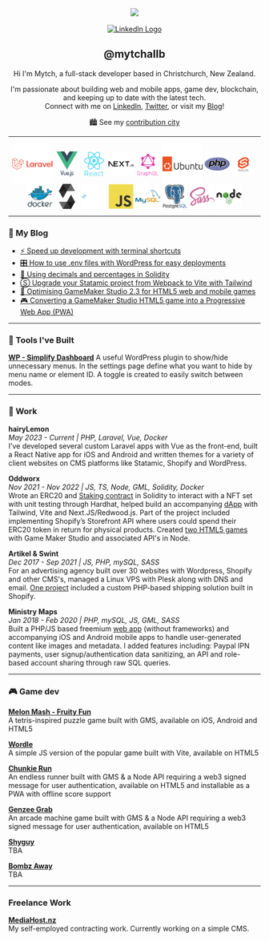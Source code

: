 <div id="header" align="center">
  <img src="https://media4.giphy.com/media/26n7b7PjSOZJwVCmY/giphy.gif?cid=790b7611a866f892dd360d0fd3acf4dc3aae16739f38fb71&rid=giphy.gif&ct=g" width="100"/>
  <div id="badges">

  [<img alt="LinkedIn Logo" width="120px" src="https://img.shields.io/badge/LinkedIn-blue?style=for-the-badge&logo=linkedin&logoColor=white" />](https://www.linkedin.com/in/mytchall-bransgrove/)

  </div>

## @mytchallb

Hi I'm Mytch, a full-stack developer based in Christchurch, New Zealand.  

I'm passionate about building web and mobile apps, game dev, blockchain, and keeping up to date with the latest tech.  
Connect with me on [LinkedIn](https://www.linkedin.com/in/mytchall-bransgrove/), [Twitter](https://twitter.com/mytchallb), or visit my [Blog](https://mytchall.dev/)!
 
🏙 See my [contribution city](https://honzaap.github.io/GithubCity/?name=mytchallb&year=2024)

</div>

---

<div id="logo" align="center">
<img align="center" src="https://raw.githubusercontent.com/devicons/devicon/refs/heads/master/icons/laravel/laravel-original-wordmark.svg" width=80>
<img align="center" src="https://raw.githubusercontent.com/devicons/devicon/refs/heads/master/icons/vuejs/vuejs-original-wordmark.svg" width=50>
<img align="center" src="https://raw.githubusercontent.com/devicons/devicon/1119b9f84c0290e0f0b38982099a2bd027a48bf1/icons/react/react-original-wordmark.svg" width=50>
<img align="center" src="https://raw.githubusercontent.com/devicons/devicon/1119b9f84c0290e0f0b38982099a2bd027a48bf1/icons/nextjs/nextjs-original-wordmark.svg" width=50>
<img align="center" src="https://raw.githubusercontent.com/devicons/devicon/1119b9f84c0290e0f0b38982099a2bd027a48bf1/icons/graphql/graphql-plain-wordmark.svg" width=50>
<img align="center" src="https://raw.githubusercontent.com/devicons/devicon/refs/heads/master/icons/ubuntu/ubuntu-original-wordmark.svg" width=80>
<img align="center" src="https://raw.githubusercontent.com/devicons/devicon/refs/heads/master/icons/php/php-original.svg" width=50>
<img align="center" src="https://raw.githubusercontent.com/devicons/devicon/1119b9f84c0290e0f0b38982099a2bd027a48bf1/icons/svelte/svelte-original-wordmark.svg" width=50>
<img align="center" src="https://raw.githubusercontent.com/devicons/devicon/1119b9f84c0290e0f0b38982099a2bd027a48bf1/icons/docker/docker-original-wordmark.svg" width=50>
<img align="center" src="https://raw.githubusercontent.com/devicons/devicon/1119b9f84c0290e0f0b38982099a2bd027a48bf1/icons/solidity/solidity-original.svg" width=50>
<img align="center" src="https://raw.githubusercontent.com/devicons/devicon/1119b9f84c0290e0f0b38982099a2bd027a48bf1/icons/tailwindcss/tailwindcss-original-wordmark.svg" width=50>
<img align="center" src="https://raw.githubusercontent.com/devicons/devicon/1119b9f84c0290e0f0b38982099a2bd027a48bf1/icons/javascript/javascript-original.svg" width=50>
<img align="center" src="https://raw.githubusercontent.com/devicons/devicon/1119b9f84c0290e0f0b38982099a2bd027a48bf1/icons/mysql/mysql-original-wordmark.svg" width=50>
<img align="center" src="https://raw.githubusercontent.com/devicons/devicon/1119b9f84c0290e0f0b38982099a2bd027a48bf1/icons/postgresql/postgresql-original-wordmark.svg" width=50 />
<img align="center" src="https://raw.githubusercontent.com/devicons/devicon/1119b9f84c0290e0f0b38982099a2bd027a48bf1/icons/sass/sass-original.svg" width=50 />
<img align="center" src="https://raw.githubusercontent.com/devicons/devicon/1119b9f84c0290e0f0b38982099a2bd027a48bf1/icons/nodejs/nodejs-original-wordmark.svg" width=50 />
</div>

---

### 📝 My Blog

* [⚡️ Speed up development with terminal shortcuts](https://mytchall.dev/speed-up-development-with-terminal-shortcuts/)
* [🎛️ How to use .env files with WordPress for easy deployments](https://mytchall.dev/how-to-use-env-files-with-wordpress-for-easy-deployments/)
* [💯 Using decimals and percentages in Solidity](https://mytchall.dev/using-decimals-and-percentages-in-solidity/)
* [Ⓢ Upgrade your Statamic project from Webpack to Vite with Tailwind](https://mytchall.dev/upgrade-your-statamic-project-from-webpack-to-vite-with-tailwind/)
* [🔧 Optimising GameMaker Studio 2.3 for HTML5 web and mobile games](https://mytchall.dev/optimising-gamemaker-studio-2-3-for-html5-web-and-mobile-games/)
* [🎮 Converting a GameMaker Studio HTML5 game into a Progressive Web App (PWA)](https://mytchall.dev/converting-a-gamemaker-studio-html5-game-into-a-progressive-web-app-pwa/)

---

### 📝 Tools I've Built

**[WP - Simplify Dashboard](https://mytchall.dev/projects/wordpress-simplify-dashboard/)**
A useful WordPress plugin to show/hide unnecessary menus. In the settings page define what you want to hide by menu name or element ID. A toggle is created to easily switch between modes.

---

### 💾 Work

**hairyLemon**  
_May 2023 - Current | PHP, Laravel, Vue, Docker_  
I've developed several custom Laravel apps with Vue as the front-end, built a React Native app for iOS and Android and written themes for a variety of client websites on CMS platforms like Statamic, Shopify and WordPress.

**Oddworx**  
_Nov 2021 - Nov 2022 | JS, TS, Node, GML, Solidity, Docker_  
Wrote an ERC20 and [Staking contract](https://etherscan.io/address/0x428b6a13277116C62D751bebbC6f47011A0Cdc11#code) in Solidity to interact with a NFT set with unit testing through Hardhat, helped build an accompanying [dApp](https://app.oddworx.com/) with Tailwind, Vite and Next.JS/Redwood.js. Part of the project included implementing Shopify’s Storefront API where users could spend their ERC20 token in return for physical products. 
Created [two HTML5 games](https://app.oddworx.com/arcade) with Game Maker Studio and associated API's in Node.

**Artikel & Swint**  
_Dec 2017 - Sep 2021 | JS, PHP, mySQL, SASS_  
For an advertising agency built over 30 websites with Wordpress, Shopify and other CMS's, managed a Linux VPS with Plesk along with DNS and email. [One project](https://nzpetfoods.co.nz/pages/freight) included a custom PHP-based shipping solution built in Shopify.

**Ministry Maps**  
_Jan 2018 - Feb 2020 | PHP, mySQL, JS, GML, SASS_  
Built a PHP/JS based freemium [web app](https://ministrymaps.co.nz/) (without frameworks) and accompanying iOS and Android mobile apps to handle user-generated content like images and metadata. I added features including: Paypal IPN payments, user signup/authentication data sanitizing, an API and  role-based account sharing through raw SQL queries.

---

### 🎮 Game dev

**[Melon Mash - Fruity Fun](https://apps.mbmedia.co.nz/melon-mash/)**  
A tetris-inspired puzzle game built with GMS, available on iOS, Android and HTML5

**[Wordle](https://github.com/mytchallb/wordle)**  
A simple JS version of the popular game built with Vite, available on HTML5

**[Chunkie Run](https://arcade.oddworx.com/chunkie-run/)**  
An endless runner built with GMS & a Node API requiring a web3 signed message for user authentication, available on HTML5 and installable as a PWA with offline score support

**[Genzee Grab](https://arcade.oddworx.com/genzee-grab/)**  
An arcade machine game built with GMS & a Node API requiring a web3 signed message for user authentication, available on HTML5

[**Shyguy**](?)  
TBA

[**Bombz Away**](?)  
TBA

---

### Freelance Work

**[MediaHost.nz](https://mediahost.nz)**  
My self-employed contracting work. Currently working on a simple CMS.
